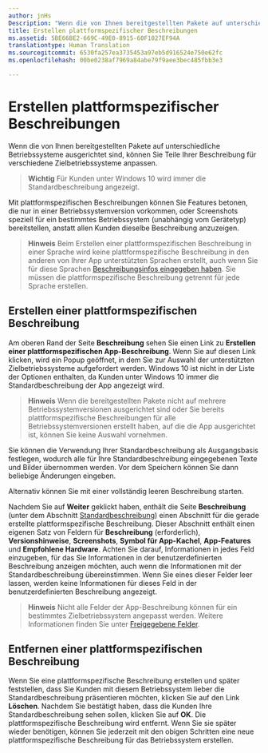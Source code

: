 ```yaml
---
author: jnHs
Description: "Wenn die von Ihnen bereitgestellten Pakete auf unterschiedliche Betriebssysteme ausgerichtet sind, können Sie Teile Ihrer Beschreibung für verschiedene Zielbetriebssysteme anpassen."
title: Erstellen plattformspezifischer Beschreibungen
ms.assetid: 5BE66BE2-669C-49E0-8915-60F1027EF94A
translationtype: Human Translation
ms.sourcegitcommit: 6530fa257ea3735453a97eb5d916524e750e62fc
ms.openlocfilehash: 00be0238af7969a84abe79f9aee3bec485fbb3e3

---
```


# Erstellen plattformspezifischer Beschreibungen


Wenn die von Ihnen bereitgestellten Pakete auf unterschiedliche Betriebssysteme ausgerichtet sind, können Sie Teile Ihrer Beschreibung für verschiedene Zielbetriebssysteme anpassen.

> **Wichtig**  Für Kunden unter Windows 10 wird immer die Standardbeschreibung angezeigt.

Mit plattformspezifischen Beschreibungen können Sie Features betonen, die nur in einer Betriebssystemversion vorkommen, oder Screenshots speziell für ein bestimmtes Betriebssystem (unabhängig vom Gerätetyp) bereitstellen, anstatt allen Kunden dieselbe Beschreibung anzuzeigen.

> **Hinweis**  Beim Erstellen einer plattformspezifischen Beschreibung in einer Sprache wird keine plattformspezifische Beschreibung in den anderen von Ihrer App unterstützten Sprachen erstellt, auch wenn Sie für diese Sprachen [Beschreibungsinfos eingegeben haben](create-app-descriptions.md). Sie müssen die plattformspezifische Beschreibung getrennt für jede Sprache erstellen.

## Erstellen einer plattformspezifischen Beschreibung


Am oberen Rand der Seite **Beschreibung** sehen Sie einen Link zu **Erstellen einer plattformspezifischen App-Beschreibung**. Wenn Sie auf diesen Link klicken, wird ein Popup geöffnet, in dem Sie zur Auswahl der unterstützten Zielbetriebssysteme aufgefordert werden. Windows 10 ist nicht in der Liste der Optionen enthalten, da Kunden unter Windows 10 immer die Standardbeschreibung der App angezeigt wird.

> **Hinweis**  Wenn die bereitgestellten Pakete nicht auf mehrere Betriebssystemversionen ausgerichtet sind oder Sie bereits plattformspezifische Beschreibungen für alle Betriebssystemversionen erstellt haben, auf die die App ausgerichtet ist, können Sie keine Auswahl vornehmen.

Sie können die Verwendung Ihrer Standardbeschreibung als Ausgangsbasis festlegen, wodurch alle für Ihre Standardbeschreibung eingegebenen Texte und Bilder übernommen werden. Vor dem Speichern können Sie dann beliebige Änderungen eingeben.

Alternativ können Sie mit einer vollständig leeren Beschreibung starten.

Nachdem Sie auf **Weiter** geklickt haben, enthält die Seite **Beschreibung** (unter dem Abschnitt [Standardbeschreibung](create-app-descriptions.md#default-description-fields)) einen Abschnitt für die gerade erstellte plattformspezifische Beschreibung. Dieser Abschnitt enthält einen eigenen Satz von Feldern für **Beschreibung** (erforderlich), **Versionshinweise**, **Screenshots**, **Symbol für App-Kachel**, **App-Features** und **Empfohlene Hardware**. Achten Sie darauf, Informationen in jedes Feld einzugeben, für das Sie Informationen in der benutzerdefinierten Beschreibung anzeigen möchten, auch wenn die Informationen mit der Standardbeschreibung übereinstimmen. Wenn Sie eines dieser Felder leer lassen, werden keine Informationen für dieses Feld in der benutzerdefinierten Beschreibung angezeigt.

> **Hinweis**  Nicht alle Felder der App-Beschreibung können für ein bestimmtes Zielbetriebssystem angepasst werden. Weitere Informationen finden Sie unter [Freigegebene Felder](create-app-descriptions.md#shared-fields).

## Entfernen einer plattformspezifischen Beschreibung


Wenn Sie eine plattformspezifische Beschreibung erstellen und später feststellen, dass Sie Kunden mit diesem Betriebssystem lieber die Standardbeschreibung präsentieren möchten, klicken Sie auf den Link **Löschen**. Nachdem Sie bestätigt haben, dass die Kunden Ihre Standardbeschreibung sehen sollen, klicken Sie auf **OK**. Die plattformspezifische Beschreibung wird entfernt. Wenn Sie sie später wieder benötigen, können Sie jederzeit mit den obigen Schritten eine neue plattformspezifische Beschreibung für das Betriebssystem erstellen.

 

 







<!--HONumber=Jun16_HO4-->


